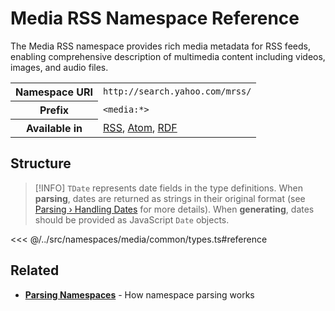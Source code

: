# Media RSS Namespace Reference

The Media RSS namespace provides rich media metadata for RSS feeds, enabling comprehensive description of multimedia content including videos, images, and audio files.

<table>
  <tbody>
    <tr>
      <th>Namespace URI</th>
      <td><code>http://search.yahoo.com/mrss/</code></td>
    </tr>
    <tr>
      <th>Prefix</th>
      <td><code>&lt;media:*&gt;</code></td>
    </tr>
    <tr>
      <th>Available in</th>
      <td>
        <a href="/reference/feeds/rss">RSS</a>,
        <a href="/reference/feeds/atom">Atom</a>,
        <a href="/reference/feeds/rdf">RDF</a>
      </td>
    </tr>
  </tbody>
</table>

## Structure

> [!INFO]
> `TDate` represents date fields in the type definitions. When **parsing**, dates are returned as strings in their original format (see [Parsing › Handling Dates](/parsing/dates) for more details). When **generating**, dates should be provided as JavaScript `Date` objects.

<<< @/../src/namespaces/media/common/types.ts#reference

## Related

- **[Parsing Namespaces](/parsing/namespaces)** - How namespace parsing works
